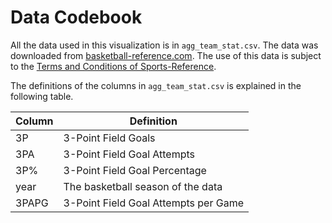 # Data Codebook

All the data used in this visualization is in ```agg_team_stat.csv```.
The data was downloaded from [basketball-reference.com](http://basketball-reference.com). The use of this data is subject to the [Terms and Conditions of Sports-Reference](http://www.sports-reference.com/termsofuse.shtml).

The definitions of the columns in ```agg_team_stat.csv``` is explained in the following table.

Column|Definition
------|----------
3P | 3-Point Field Goals
3PA | 3-Point Field Goal Attempts
3P% | 3-Point Field Goal Percentage
year | The basketball season of the data
3PAPG | 3-Point Field Goal Attempts per Game